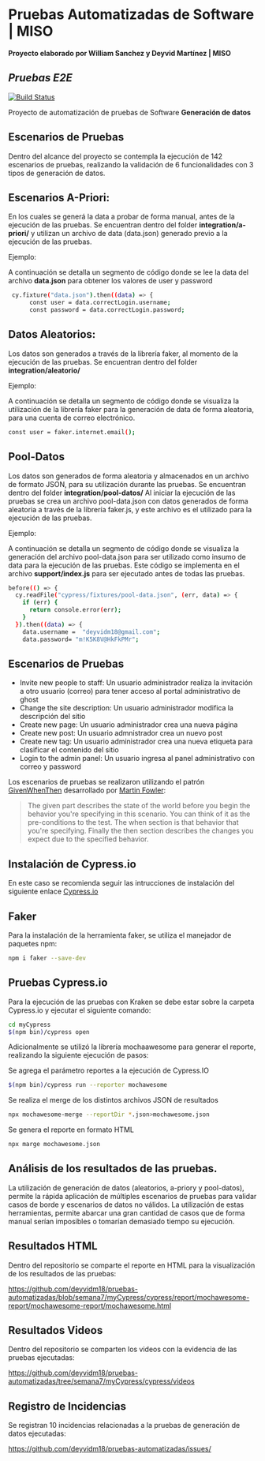 # Pruebas Automatizadas de Software | MISO
**Proyecto elaborado por William Sanchez y Deyvid Martínez | MISO**
## _Pruebas E2E_
[![Build Status](https://travis-ci.org/joemccann/dillinger.svg?branch=master)](https://travis-ci.org/joemccann/dillinger)

Proyecto de automatización de pruebas de Software **Generación de datos**



## Escenarios de Pruebas

Dentro del alcance del proyecto se contempla la ejecución de 142 escenarios de pruebas, realizando la validación de 6 funcionalidades con 3 tipos de generación de datos.

## Escenarios A-Priori:
En los cuales se generá la data a probar de forma manual, antes de la ejecución de las pruebas. Se encuentran dentro del folder **integration/a-priori/** y utilizan un archivo de data (data.json) generado previo a la ejecución de las pruebas.

Ejemplo:

A continuación se detalla un segmento de código donde se lee la data del archivo **data.json** para obtener los valores de user y password

```sh
 cy.fixture("data.json").then((data) => {
      const user = data.correctLogin.username;
      const password = data.correctLogin.password;
```


## Datos Aleatorios:
Los datos son generados a través de la librería faker, al momento de la ejecución de las pruebas. Se encuentran dentro del folder **integration/aleatorio/**

Ejemplo:

A continuación se detalla un segmento de código donde se visualiza la utilización de la librería faker para la generación de data de forma aleatoria, para una cuenta de correo electrónico.

```sh
const user = faker.internet.email();
```

## Pool-Datos
Los datos son generados de forma aleatoria y almacenados en un archivo de formato JSON, para su utilización durante las pruebas. Se encuentran dentro del folder **integration/pool-datos/** Al iniciar la ejecución de las pruebas se crea un archivo pool-data.json con datos generados de forma aleatoria a través de la librería faker.js, y este archivo es el utilizado para la ejecución de las pruebas.

Ejemplo:

A continuación se detalla un segmento de código donde se visualiza  la generación del archivo pool-data.json para ser utilizado como insumo de data para la ejecución de las pruebas. Este código se implementa en el archivo **support/index.js** para ser ejecutado antes de todas las pruebas.

```sh
before(() => {
  cy.readFile("cypress/fixtures/pool-data.json", (err, data) => {
    if (err) {
      return console.error(err);
    }
  }).then((data) => {
    data.username =  "deyvidm18@gmail.com";
    data.password= "m!K5K8V@HkFkPMr";
```

## Escenarios de Pruebas

- Invite new people to staff: Un usuario administrador realiza la invitación a otro usuario (correo) para tener acceso al portal administrativo de ghost
- Change the site description: Un usuario administrador modifica la descripción del sitio
- Create new page: Un usuario administrador crea una nueva página
- Create new post: Un usuario admnistrador crea un nuevo post
- Create new tag: Un usuario administrador crea una nueva etiqueta para clasificar el contenido del sitio
- Login to the admin panel: Un usuario ingresa al panel administrativo con correo y password

Los escenarios de pruebas se realizaron utilizando el patrón [GivenWhenThen] desarrollado por  [Martin Fowler]:

> The given part describes the state of the world before you begin the behavior you're specifying in this scenario. You can think of it as the pre-conditions to the test.
> The when section is that behavior that you're specifying.
> Finally the then section describes the changes you expect due to the specified behavior.

## Instalación de Cypress.io

En este caso se recomienda seguir las intrucciones de instalación del siguiente enlace [Cypress.io](https://docs.cypress.io/guides/getting-started/installing-cypress.html)

## Faker

Para la instalación de la herramienta faker, se utiliza el manejador de paquetes npm:
```sh
npm i faker --save-dev
```

## Pruebas Cypress.io

Para la ejecución de las pruebas con Kraken se debe estar sobre la carpeta Cypress.io y ejecutar el siguiente comando:
```sh
cd myCypress
$(npm bin)/cypress open 
```
Adicionalmente se utilizó la librería mochaawesome para generar el reporte, realizando la siguiente ejecución de pasos:

Se agrega el parámetro reportes a la ejecución de Cypress.IO

```sh
$(npm bin)/cypress run --reporter mochawesome 
```

Se realiza el merge de los distintos archivos JSON de resultados

```sh
npx mochawesome-merge --reportDir *.json>mochawesome.json 
```
Se genera el reporte en formato HTML

```sh
npx marge mochawesome.json                                       
```


## Análisis de los resultados de las pruebas.

La utilización de generación de datos (aleatorios, a-priory y pool-datos), permite la rápida aplicación de múltiples escenarios de pruebas para validar casos de borde y escenarios de datos no válidos. La utilización de estas herramientas, permite abarcar una gran cantidad de casos que de forma manual serían imposibles o tomarían demasiado tiempo su ejecución.

## Resultados HTML

Dentro del repositorio se comparte el reporte en HTML para la visualización de los resultados de las pruebas:

https://github.com/deyvidm18/pruebas-automatizadas/blob/semana7/myCypress/cypress/report/mochawesome-report/mochawesome-report/mochawesome.html


## Resultados Videos

Dentro del repositorio se comparten los videos con la evidencia de las pruebas ejecutadas:

https://github.com/deyvidm18/pruebas-automatizadas/tree/semana7/myCypress/cypress/videos

## Registro de Incidencias

Se registran 10 incidencias relacionadas a la pruebas de generación de datos ejecutadas:

https://github.com/deyvidm18/pruebas-automatizadas/issues/






[//]: # (These are reference links used in the body of this note and get stripped out when the markdown processor does its job. There is no need to format nicely because it shouldn't be seen. Thanks SO - http://stackoverflow.com/questions/4823468/store-comments-in-markdown-syntax)

   [Kraken]:<https://github.com/TheSoftwareDesignLab/KrakenMobile>
   [Cypress.io]:<https://www.cypress.io>
   [dill]: <https://github.com/joemccann/dillinger>
   [git-repo-url]: <https://github.com/joemccann/dillinger.git>
   [martin fowler]: <https://martinfowler.com/>
   [givenwhenthen]: <https://martinfowler.com/bliki/GivenWhenThen.html#:~:text=Given%2DWhen%2DThen%20is%20a,%2DDriven%20Development%20(BDD)>
   [markdown-it]: <https://github.com/markdown-it/markdown-it>
   [Ace Editor]: <http://ace.ajax.org>
   [node.js]: <http://nodejs.org>
   [Twitter Bootstrap]: <http://twitter.github.com/bootstrap/>
   [jQuery]: <http://jquery.com>
   [@tjholowaychuk]: <http://twitter.com/tjholowaychuk>
   [express]: <http://expressjs.com>
   [AngularJS]: <http://angularjs.org>
   [Gulp]: <http://gulpjs.com>

   [PlDb]: <https://github.com/joemccann/dillinger/tree/master/plugins/dropbox/README.md>
   [PlGh]: <https://github.com/joemccann/dillinger/tree/master/plugins/github/README.md>
   [PlGd]: <https://github.com/joemccann/dillinger/tree/master/plugins/googledrive/README.md>
   [PlOd]: <https://github.com/joemccann/dillinger/tree/master/plugins/onedrive/README.md>
   [PlMe]: <https://github.com/joemccann/dillinger/tree/master/plugins/medium/README.md>
   [PlGa]: <https://github.com/RahulHP/dillinger/blob/master/plugins/googleanalytics/README.md>
